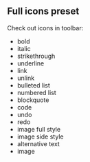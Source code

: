 ## Full icons preset

Check out icons in toolbar:

* bold
* italic
* strikethrough
* underline
* link
* unlink
* bulleted list
* numbered list
* blockquote
* code
* undo
* redo
* image full style
* image side style
* alternative text
* image
